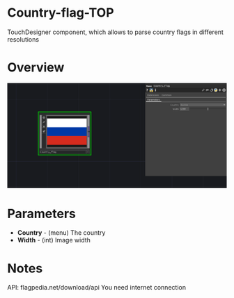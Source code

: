 # Country-flag-TOP
TouchDesigner component, which allows to parse country flags in different resolutions

# Overview
![Country_flag](Assets/Country_flag.png)

# Parameters

* **Country** - (menu) The country
* **Width** - (int) Image width

# Notes
API: flagpedia.net/download/api
You need internet connection 
